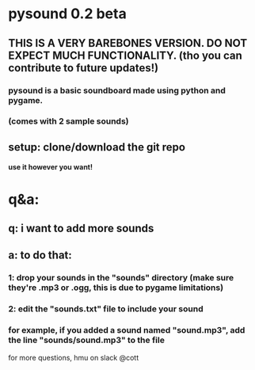 # pysound 0.2 beta


## THIS IS A VERY BAREBONES VERSION. DO NOT EXPECT MUCH FUNCTIONALITY. (tho you can contribute to future updates!)

### pysound is a basic soundboard made using python and pygame.

### (comes with 2 sample sounds)

## setup: clone/download the git repo

#### use it however you want!

# q&a:

## q: i want to add more sounds

## a: to do that:
 ### 1: drop your sounds in the "sounds" directory **(make sure they're .mp3 or .ogg, this is due to pygame limitations)**
    
 ### 2: edit the "sounds.txt" file to include your sound
 ### for example, if you added a sound named "sound.mp3", add the line "sounds/sound.mp3" to the file
 


for more questions, hmu on slack @cott

